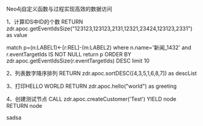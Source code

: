 Neo4j自定义函数与过程实现高效的数据访问

1、计算IDS中ID的个数
RETURN zdr.apoc.getEventIdsSize("123123,123123,2131,12321,23424,123123,2331") as value

match p=(n:LABEL1)<-[r:REL]-(m:LABEL2) where n.name='新闻_1432' and r.eventTargetIds IS NOT NULL return p ORDER BY zdr.apoc.getEventIdsSize(r.eventTargetIds) DESC limit 10

2、列表数字降序排列
RETURN zdr.apoc.sortDESC([4,3,5,1,6,8,7]) as descList

3、打印HELLO WORLD
RETURN zdr.apoc.hello("world") as greeting

4、创建测试节点
CALL zdr.apoc.createCustomer('Test') YIELD node RETURN node

sadsa